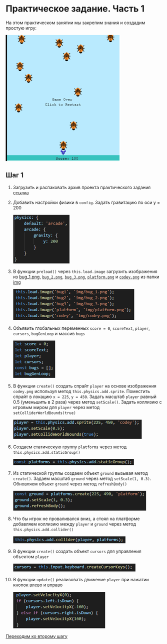 # Практическое задание. Часть 1

На этом практическом занятии мы закрепим знания и создадим простую игру:

![Bugs](img/task.gif)

## Шаг 1

1. Загрузить и распаковать архив проекта практического задания [ссылка](bugs.zip)
2. Добавить настройки физики в `config`. Задать гравитацию по оси y = 200

    ![physics](img/physics.png)

3. В функции `preload()` через `this.load.image` загрузить изображения из [bug_1.png](solution/img/bug_1.png), [`bug_2.png`](solution/img/bug_2.png), [`bug_3.png`](solution/img/bug_3.png), [`platform.png`](solution/img/platform.png) и [`codey.png`](solution/img/codey.png) из папки [img](solution/img)

    ![preload](img/preload.png)

4. Объявить глобальных переменных `score = 0`, `scoreText`, `player`, `cursors`, `bugGenLoop` и массив `bugs`

    ![vars](img/vars.png)

5. В функции `create()` создать спрайт `player` на основе изображения `codey.png` используя метод `this.physics.add.sprite`. Поместить спрайт в локацию `x = 225`, `y = 450`.
Задать масштаб `player` равный 0.5 (уменьшить в 2 раза) через метод `setScale()`.
Задать коллизию с игровым миром для `player` через метод `setColliderWorldBounds(true)`

    ![player](img/player.png)

6. Создаем статическую группу `platforms` через метод `this.physics.add.staticGroup()`

    ![platforms](img/platforms.png)

7. Из статической группы создаем объект `ground` вызывая метод `create()`.
Задаем масштаб `ground` через метод `setScale(1, 0.3)`.
Обновляем объект `ground` через метод `refreshBody()`

    ![ground](img/ground.png)

8. Что бы игрок не проваливался вниз, а стоял на платформе добавляем коллизию
между `player` и `ground` через метод `this.physics.add.collider()`

    ![player_platform](img/player_platform.png)

9. В функции `create()` создать объект `cursors` для управления объектом `player`

    ![cursor](img/cursor.png)

10. В функции `update()` реализовать движение `player` при нажатии кнопок влево и вправо

    ![update](img/update.png)

[Переходим ко второму шагу](task02.md)
